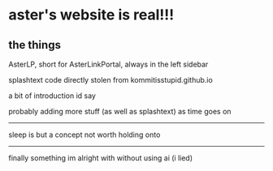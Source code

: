 # aster's website is real!!! 
## the things
AsterLP, short for AsterLinkPortal, always in the left sidebar

splashtext code directly stolen from kommitisstupid.github.io

a bit of introduction id say

probably adding more stuff (as well as splashtext) as time goes on

---
sleep is but a concept not worth holding onto

---
finally something im alright with without using ai (i lied)
